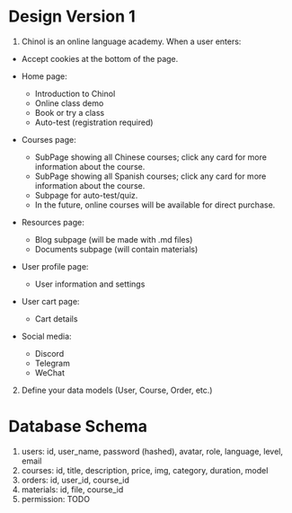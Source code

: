 # Design Version 1

1. Chinol is an online language academy. When a user enters:
- Accept cookies at the bottom of the page.
- Home page:
  - Introduction to Chinol
  - Online class demo
  - Book or try a class
  - Auto-test (registration required)

- Courses page:
  - SubPage showing all Chinese courses; click any card for more information about the course.
  - SubPage showing all Spanish courses; click any card for more information about the course.
  - Subpage for auto-test/quiz.
  - In the future, online courses will be available for direct purchase.

- Resources page:
  - Blog subpage (will be made with .md files)
  - Documents subpage (will contain materials)

- User profile page:
  - User information and settings

- User cart page:
  - Cart details

- Social media:
  - Discord
  - Telegram
  - WeChat

2. Define your data models (User, Course, Order, etc.)

# Database Schema
1. users: id, user_name, password (hashed), avatar, role, language, level, email
2. courses: id, title, description, price, img, category, duration, model
3. orders: id, user_id, course_id
4. materials: id, file, course_id
5. permission: TODO
